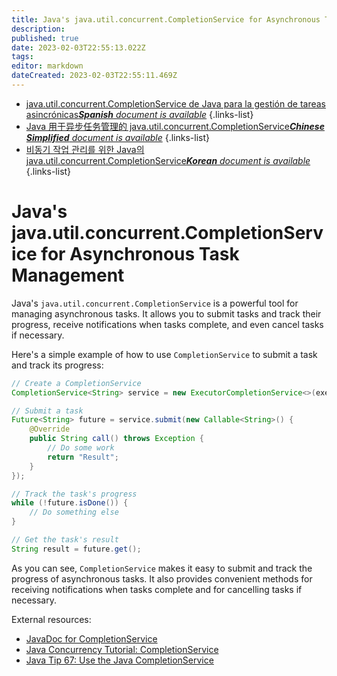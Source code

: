 ```yaml
---
title: Java's java.util.concurrent.CompletionService for Asynchronous Task Management
description: 
published: true
date: 2023-02-03T22:55:13.022Z
tags: 
editor: markdown
dateCreated: 2023-02-03T22:55:11.469Z
---
```


- [java.util.concurrent.CompletionService de Java para la gestión de tareas asincrónicas***Spanish** document is available*](/es/Knowledge-base/Java/java-s-java-util-concurrent-completionservice-for-asynchronous-task-management)
{.links-list}
- [Java 用于异步任务管理的 java.util.concurrent.CompletionService***Chinese Simplified** document is available*](/zh/Knowledge-base/Java/java-s-java-util-concurrent-completionservice-for-asynchronous-task-management)
{.links-list}
- [비동기 작업 관리를 위한 Java의 java.util.concurrent.CompletionService***Korean** document is available*](/ko/Knowledge-base/Java/java-s-java-util-concurrent-completionservice-for-asynchronous-task-management)
{.links-list}


# Java's java.util.concurrent.CompletionService for Asynchronous Task Management

Java's `java.util.concurrent.CompletionService` is a powerful tool for managing asynchronous tasks. It allows you to submit tasks and track their progress, receive notifications when tasks complete, and even cancel tasks if necessary.

Here's a simple example of how to use `CompletionService` to submit a task and track its progress:

```java
// Create a CompletionService
CompletionService<String> service = new ExecutorCompletionService<>(executor);

// Submit a task
Future<String> future = service.submit(new Callable<String>() {
    @Override
    public String call() throws Exception {
        // Do some work
        return "Result";
    }
});

// Track the task's progress
while (!future.isDone()) {
    // Do something else
}

// Get the task's result
String result = future.get();
```

As you can see, `CompletionService` makes it easy to submit and track the progress of asynchronous tasks. It also provides convenient methods for receiving notifications when tasks complete and for cancelling tasks if necessary.

External resources:

- [JavaDoc for CompletionService](https://docs.oracle.com/javase/8/docs/api/java/util/concurrent/CompletionService.html)
- [Java Concurrency Tutorial: CompletionService](https://www.baeldung.com/java-completion-service)
- [Java Tip 67: Use the Java CompletionService](https://www.javaworld.com/article/2077322/java-tip-67--use-the-java-completion-service.html)
